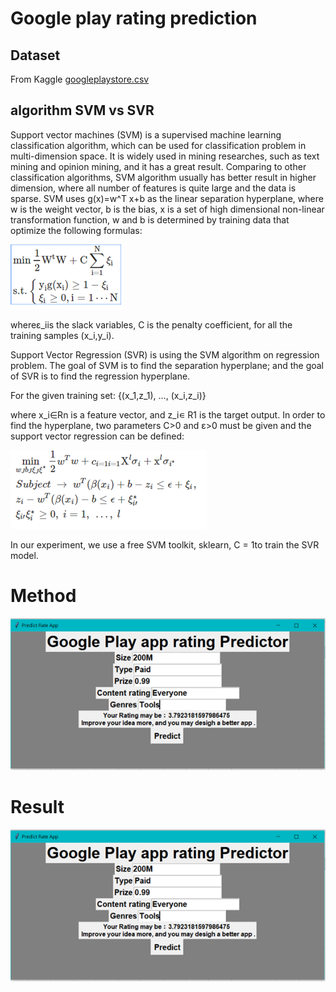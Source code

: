 # Google play rating prediction
## Dataset
From Kaggle [googleplaystore.csv](https://www.kaggle.com/lava18/google-play-store-apps?fbclid=IwAR1ewDYe45_X6PghbcjYJgfO8guxUI9-EdRzpqR_Gt1c1decR_9RH6CklaQ "link")
## algorithm SVM vs SVR
Support vector machines (SVM) is a supervised machine learning classification algorithm, 
which can be used for classification problem in multi-dimension space.
It is widely used in mining researches, such as text mining and opinion mining, and it has a great result. 
Comparing to other classification algorithms, SVM algorithm usually has better result in higher dimension, 
where all number of features is quite large and the data is sparse.
SVM uses g(x)=w^T x+b  as the linear separation hyperplane, 
where w is the weight vector, b is the bias, x is a set of high dimensional non-linear transformation function, 
w and b is determined by training data that optimize the following formulas:

![image](https://github.com/kudea/google-play-rating-prediction/blob/master/pic/SVM.png)
 
whereε_iis the slack variables, C is the penalty coefficient, for all the training samples (x_i,y_i).

Support Vector Regression (SVR) is using the SVM algorithm on regression problem. 
The goal of SVM is to find the separation hyperplane; and the goal of SVR is to find the regression hyperplane. 

For the given training set:	 {(x_1,z_1), …, (x_i,z_i)}

where x_i∈Rn is a feature vector, and z_i∊ R1 is the target output. 
In order to find the hyperplane, two parameters C>0 and ε>0 must be given and the support vector regression can be defined:
 
 ![image](https://github.com/kudea/google-play-rating-prediction/blob/master/pic/SVR.png)
 
In our experiment, we use a free SVM toolkit, sklearn, C = 1to train the SVR model.
# Method
![image](https://github.com/kudea/google-play-rating-prediction/blob/master/pic/result.png)
# Result
![image](https://github.com/kudea/google-play-rating-prediction/blob/master/pic/result.png)
